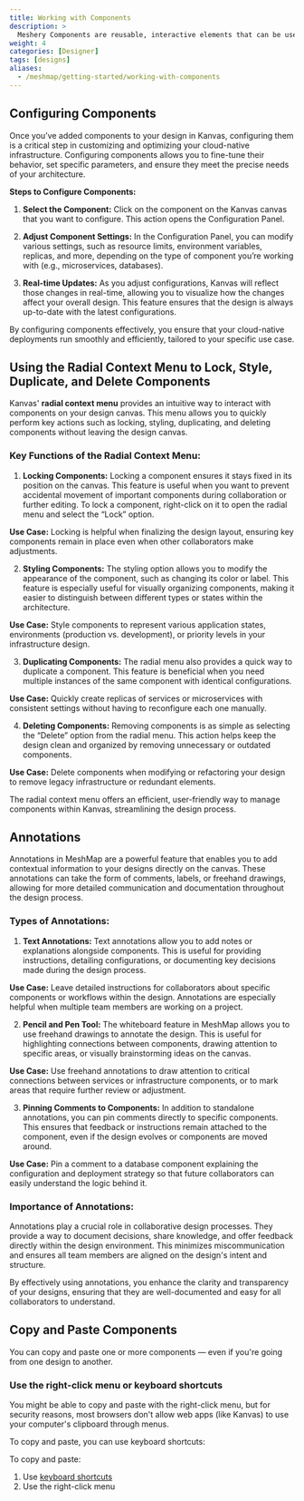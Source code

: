 ```yaml
---
title: Working with Components
description: >
  Meshery Components are reusable, interactive elements that can be used to build your Meshery designs. Learn how to work with components.
weight: 4
categories: [Designer]
tags: [designs]
aliases:
  - /meshmap/getting-started/working-with-components
---
```


## Configuring Components

Once you’ve added components to your design in Kanvas, configuring them is a critical step in customizing and optimizing your cloud-native infrastructure. Configuring components allows you to fine-tune their behavior, set specific parameters, and ensure they meet the precise needs of your architecture.

**Steps to Configure Components:**

1. **Select the Component:** Click on the component on the Kanvas canvas that you want to configure. This action opens the Configuration Panel.

2. **Adjust Component Settings:** In the Configuration Panel, you can modify various settings, such as resource limits, environment variables, replicas, and more, depending on the type of component you’re working with (e.g., microservices, databases).

3. **Real-time Updates:** As you adjust configurations, Kanvas will reflect those changes in real-time, allowing you to visualize how the changes affect your overall design. This feature ensures that the design is always up-to-date with the latest configurations.

By configuring components effectively, you ensure that your cloud-native deployments run smoothly and efficiently, tailored to your specific use case.

## Using the Radial Context Menu to Lock, Style, Duplicate, and Delete Components

Kanvas' **radial context menu** provides an intuitive way to interact with components on your design canvas. This menu allows you to quickly perform key actions such as locking, styling, duplicating, and deleting components without leaving the design canvas.

### Key Functions of the Radial Context Menu:

1. **Locking Components:** Locking a component ensures it stays fixed in its position on the canvas. This feature is useful when you want to prevent accidental movement of important components during collaboration or further editing. To lock a component, right-click on it to open the radial menu and select the “Lock” option.

**Use Case:** Locking is helpful when finalizing the design layout, ensuring key components remain in place even when other collaborators make adjustments.

2. **Styling Components:** The styling option allows you to modify the appearance of the component, such as changing its color or label. This feature is especially useful for visually organizing components, making it easier to distinguish between different types or states within the architecture.

  **Use Case:** Style components to represent various application states, environments (production vs. development), or priority levels in your infrastructure design.

3. **Duplicating Components:** The radial menu also provides a quick way to duplicate a component. This feature is beneficial when you need multiple instances of the same component with identical configurations.

  **Use Case:** Quickly create replicas of services or microservices with consistent settings without having to reconfigure each one manually.

4. **Deleting Components:** Removing components is as simple as selecting the “Delete” option from the radial menu. This action helps keep the design clean and organized by removing unnecessary or outdated components.

  **Use Case:** Delete components when modifying or refactoring your design to remove legacy infrastructure or redundant elements.

The radial context menu offers an efficient, user-friendly way to manage components within Kanvas, streamlining the design process.

## Annotations

Annotations in MeshMap are a powerful feature that enables you to add contextual information to your designs directly on the canvas. These annotations can take the form of comments, labels, or freehand drawings, allowing for more detailed communication and documentation throughout the design process.

### Types of Annotations:

1. **Text Annotations:** Text annotations allow you to add notes or explanations alongside components. This is useful for providing instructions, detailing configurations, or documenting key decisions made during the design process.

  **Use Case:** Leave detailed instructions for collaborators about specific components or workflows within the design. Annotations are especially helpful when multiple team members are working on a project.

2. **Pencil and Pen Tool:** The whiteboard feature in MeshMap allows you to use freehand drawings to annotate the design. This is useful for highlighting connections between components, drawing attention to specific areas, or visually brainstorming ideas on the canvas.

  **Use Case:** Use freehand annotations to draw attention to critical connections between services or infrastructure components, or to mark areas that require further review or adjustment.

3. **Pinning Comments to Components:** In addition to standalone annotations, you can pin comments directly to specific components. This ensures that feedback or instructions remain attached to the component, even if the design evolves or components are moved around.

  **Use Case:** Pin a comment to a database component explaining the configuration and deployment strategy so that future collaborators can easily understand the logic behind it.

### Importance of Annotations:

Annotations play a crucial role in collaborative design processes. They provide a way to document decisions, share knowledge, and offer feedback directly within the design environment. This minimizes miscommunication and ensures all team members are aligned on the design's intent and structure.

By effectively using annotations, you enhance the clarity and transparency of your designs, ensuring that they are well-documented and easy for all collaborators to understand.

## Copy and Paste Components

You can copy and paste one or more components — even if you're going from one design to another.

### Use the right-click menu or keyboard shortcuts

You might be able to copy and paste with the right-click menu, but for security reasons, most browsers don't allow web apps (like Kanvas) to use your computer's clipboard through menus.

To copy and paste, you can use keyboard shortcuts:

To copy and paste:

1. Use [keyboard shortcuts](/kanvas/reference/keyboard-shortcuts/)
1. Use the right-click menu

<!-- Image needed -->
